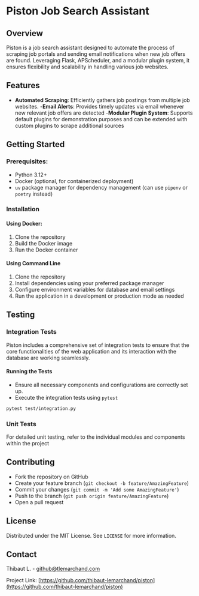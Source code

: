 # Piston Job Search Assistant

## Overview
Piston is a job search assistant designed to automate the process of scraping job portals and sending email notifications when new job offers are found. Leveraging Flask, APScheduler, and a modular plugin system, it ensures flexibility and scalability in handling various job websites.

## Features
- **Automated Scraping**: Efficiently gathers job postings from multiple job websites.
-**Email Alerts**: Provides timely updates via email whenever new relevant job offers are detected
-**Modular Plugin System**: Supports default plugins for demonstration purposes and can be extended with custom plugins to scrape additional sources

## Getting Started
### Prerequisites:
- Python 3.12+
- Docker (optional, for containerized deployment)
- `uv` package manager for dependency management (can use `pipenv` or `poetry` instead)

### Installation
#### Using Docker:
1. Clone the repository
2. Build the Docker image
3. Run the Docker container

#### Using Command Line
1. Clone the repository
2. Install dependencies using your preferred package manager
3. Configure environment variables for database and email settings
4. Run the application in a development or production mode as needed

## Testing
### Integration Tests
Piston includes a comprehensive set of integration tests to ensure that the core functionalities of the web application and its interaction with the database are working seamlessly.

#### Running the Tests
- Ensure all necessary components and configurations are correctly set up.
- Execute the integration tests using `pytest`

```bash
pytest test/integration.py
```

### Unit Tests
For detailed unit testing, refer to the individual modules and components within the project

## Contributing
- Fork the repository on GitHub
- Create your feature branch (`git checkout -b feature/AmazingFeature`)
- Commit your changes (`git commit -m 'Add some AmazingFeature'`)
- Push to the branch (`git push origin feature/AmazingFeature`)
- Open a pull request

## License
Distributed under the MIT License. See `LICENSE` for more information.

## Contact
Thibaut L. - [github@tlemarchand.com](mailto:github@tlemarchand.com)

Project Link: [https://github.com/thibaut-lemarchand/piston](https://github.com/thibaut-lemarchand/piston)